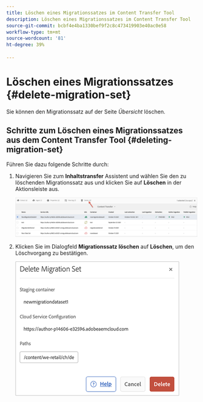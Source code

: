 ```yaml
---
title: Löschen eines Migrationssatzes im Content Transfer Tool
description: Löschen eines Migrationssatzes im Content Transfer Tool
source-git-commit: bcbf4e4ba1330bef9f2c8c473419903e40ac0e58
workflow-type: tm+mt
source-wordcount: '81'
ht-degree: 39%

---
```



# Löschen eines Migrationssatzes {#delete-migration-set}

Sie können den Migrationssatz auf der Seite *Übersicht* löschen.

## Schritte zum Löschen eines Migrationssatzes aus dem Content Transfer Tool {#deleting-migration-set}

Führen Sie dazu folgende Schritte durch:

1. Navigieren Sie zum **Inhaltstransfer** Assistent und wählen Sie den zu löschenden Migrationssatz aus und klicken Sie auf **Löschen** in der Aktionsleiste aus.

   ![image](/help/journey-migration/content-transfer-tool/assets-ctt/migration-delete1.png)

1. Klicken Sie im Dialogfeld **Migrationssatz löschen** auf **Löschen**, um den Löschvorgang zu bestätigen.

   ![image](/help/journey-migration/content-transfer-tool/assets-ctt/migration-delete2.png)
